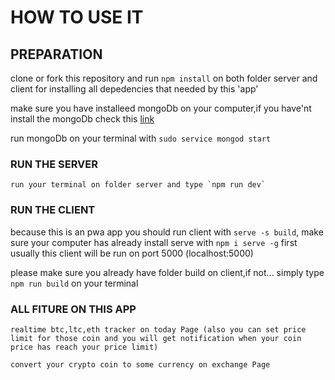 # HOW TO USE IT

## PREPARATION

  clone or fork this repository and run `npm install` on both folder server and client for installing all depedencies that needed by this 'app'

  make sure you have installeed mongoDb on your computer,if you have'nt install the mongoDb check this [link](https://docs.mongodb.com/manual/installation/)

  run mongoDb on your terminal with `sudo service mongod start`

  ### RUN THE SERVER
    run your terminal on folder server and type `npm run dev`
  
  ### RUN THE CLIENT
   because this is an pwa app you should run client with `serve -s build`,
   make sure your computer has already install serve with `npm i serve -g` first
   usually this client will be run on port 5000 (localhost:5000)

   please make sure you already have folder build on client,if not... simply type `npm run build` on your terminal
  ### ALL FITURE ON THIS APP
    realtime btc,ltc,eth tracker on today Page (also you can set price limit for those coin and you will get notification when your coin price has reach your price limit)

    convert your crypto coin to some currency on exchange Page 
